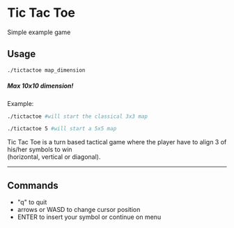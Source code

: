 # Tic Tac Toe
Simple example game

## Usage

```bash
./tictactoe map_dimension
```

##### Max 10x10 dimension!

Example:
```bash
./tictactoe #will start the classical 3x3 map
```
```bash
./tictactoe 5 #will start a 5x5 map
```

Tic Tac Toe is a turn based tactical game where the player have to align 3 of his/her symbols to win<br>
(horizontal, vertical or diagonal).

---

## Commands

* "q" to quit
* arrows or WASD to change cursor position
* ENTER to insert your symbol or continue on menu
